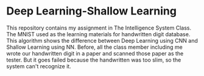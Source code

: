 # Deep Learning-Shallow Learning

This repository contains my assignment in The Intelligence System Class. The MNIST used as the learning materials for handwritten digit database. This algorithm shows the difference between Deep Learning using CNN and Shallow Learning using NN. Before, all the class member including me wrote our handwritten digit in a paper and scanned those paper as the tester. But it goes failed because the handwritten was too slim, so the system can't recognize it.
